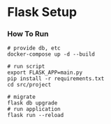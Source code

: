 Flask Setup
=================================


### How To Run
```
# provide db, etc
docker-compose up -d --build

# run script
export FLASK_APP=main.py
pip install -r requirements.txt
cd src/project

# migrate
flask db upgrade
# run application
flask run --reload
```
